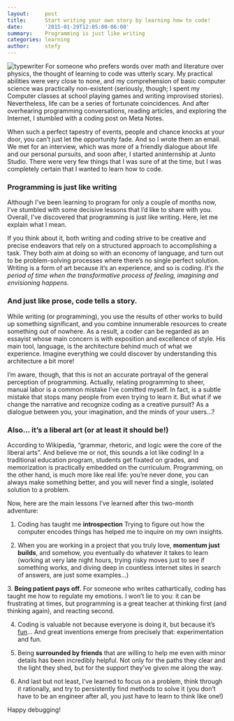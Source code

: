 ```yaml
---
layout:     post
title:      Start writing your own story by learning how to code!
date:       '2015-01-29T12:05:00-06:00'
summary:    Programming is just like writing
categories: learning
author:     stefy
---
```

![typewriter](http://31.media.tumblr.com/bd79daff70ee05adfa01bb2a95baf1ee/tumblr_inline_niy7n7NXaT1sa3u4l.jpg)
For someone who prefers words over math and literature over physics, the thought of learning to code was utterly scary. My practical abilities were very close to none, and my comprehension of basic computer science was practically non-existent (seriously, though; I spent my Computer classes at school playing games and writing improvised stories). Nevertheless, life can be a series of fortunate coincidences. And after overhearing programming conversations, reading articles, and exploring the Internet, I stumbled with a coding post on Meta Notes.

When such a perfect tapestry of events, people and chance knocks at your door, you can’t just let the opportunity fade. And so I wrote them an email. We met for an interview, which was more of a friendly dialogue about life and our personal pursuits, and soon after, I started aninternship at Junto Studio. There were very few things that I was sure of at the
time, but I was completely certain that I wanted to learn how to code.

### Programming is just like writing 

Although I’ve been learning to program for only a
couple of months now, I’ve stumbled with some decisive lessons that I’d like to
share with you. Overall, I’ve discovered that programming is just like writing. Here, let me explain what I mean. 

If you think about it, both writing and coding strive
to be creative and precise endeavors that rely on a structured approach to
accomplishing a task. They both aim at doing so with an economy of language,
and turn out to be problem-solving processes where there’s no single perfect
solution. Writing is a form of art because it’s
an experience, and so is coding. _It’s the period of time when the transformative process of feeling, imagining and
envisioning happens._

### And just like prose, code tells a story. 

While writing (or programming), you use the results of
other works to build up something significant, and you combine innumerable
resources to create something out of nowhere. As a result, a coder can be
regarded as an essayist whose main concern is with exposition and excellence of
style. His main tool, language, is the architecture behind much of what we
experience. Imagine everything we could discover by understanding this
architecture a bit more! 

I’m aware, though, that this is not an accurate portrayal
of the general perception of programming. Actually, relating
programming to sheer, manual labor is a common mistake I’ve comitted myself. In
fact, is a subtle mistake that stops many people from even trying to learn it. But what if we change the narrative and recognize coding as a creative
pursuit? As a dialogue between you, your imagination, and the minds of your
users…? 

### Also… it’s a liberal art (or at least it should be!)

According to Wikipedia, “grammar, rhetoric, and logic
were the core of the liberal arts”. And believe me or not, this sounds a lot
like coding! In a traditional education program, students get fixated on
grades, and memorization is practically embedded on the curriculum. Programming,
on the other hand, is much more like real life: you’re never done, you can
always make something better, and you will never find a single, isolated
solution to a problem.

Now, here are the main lessons I’ve learned after this
two-month adventure: 

1. Coding has taught me **introspection** Trying to figure out how
the computer encodes things has helped me to inquire on my own insights. 

2. When you are working in
a project that you truly love, **momentum just
builds**, and somehow, you eventually do whatever it takes to learn (working
at very late night hours, trying risky moves just to see if something works,
and diving deep in countless internet sites in search of answers, are just some
examples…) 

3. **Being patient pays off.** For someone who
writes cathartically, coding has taught me how to regulate my emotions. I won’t
lie to you: it can be frustrating at times, but programming is a great teacher
at thinking first (and thinking again), and reacting second. 

4. Coding is valuable not
because everyone is doing it, but because it’s
[fun](http://www.metanot.es/hacking-the-prototype-mindset-fun-fail-fast)…
And great inventions emerge from precisely that: experimentation and fun. 

5. Being **surrounded by friends** that are willing
to help me even with minor details has been incredibly helpful.  Not only for the paths they clear and the
light they shed, but for the support they’ve given me along the way. 

6. And last but not least, I’ve
learned to focus on a problem, think through it rationally, and try to
persistently find methods to solve it (you don’t have to be an engineer after
all, you just have to learn to think like one!) 

Happy debugging!

